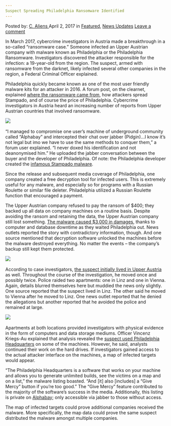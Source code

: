 ```yaml
---
Suspect Spreading Philadelphia Ransomware Identified
---
```

<article class="post-listing post-18976 post type-post status-publish format-standard has-post-thumbnail hentry  tag-identified tag-philadelphia tag-ransomware tag-spreading tag-suspect">
    <div class="post-inner">
        <span>Posted by: <a href="https://www.deepdotweb.com/author/caliens/" title="">C. Aliens </a></span>
    <span>April 2, 2017</span>
    <span>in <a href="https://www.deepdotweb.com/category/deepdot-news/" rel="category tag">Featured</a>, <a href="https://www.deepdotweb.com/category/news-updates/" rel="category tag">News Updates</a></span>
    <span><a href="https://www.deepdotweb.com/2017/04/02/suspect-spreading-philadelphia-ransomware-identified/#respond">Leave a comment</a></span>
    </p>
    <div class="clear"></div>
    <div class="entry">
    <p>In March 2017, cybercrime investigators in Austria made a breakthrough in a so-called “ransomware case.” Someone infected an Upper Austrian company with malware known as Philadelphia or the Philadelphia Ransomware. Investigators discovered the attacker responsible for the infection: a 19-year-old from the region. The suspect, armed with ransomware from the darknet, likely infected several other companies in the region, a Federal Criminal Officer explained.</p>
    <p>Philadelphia quickly became known as one of the most user friendly malware kits for an attacker in 2016. A forum post, on the clearnet, explained <a href="https://www.bleepingcomputer.com/forums/t/626035/philapdelphia-new-ransomware-from-developer-of-stampado/">where the ransomware came from</a>, how attackers spread Stampado, and of course the price of Philadelphia. Cybercrime investigators in Austria heard an increasing number of reports from Upper Austrian countries that involved ransomware.</p>
    <p><img class="wp-image-18977 aligncenter" src="/imgs/2017/03/word-image-28.jpeg" srcset="/imgs/2017/03/word-image-28.jpeg 853w, /imgs/2017/03/word-image-28-300x204.jpeg 300w" sizes="(max-width: 853px) 100vw, 853px" /></p>
    <p>“I managed to compromise one user&#8217;s machine of underground community called &#8220;Alphabay&#8221; and intercepted their chat over jabber (Pidgin)&#8230;I know it&#8217;s not legal but imo we have to use the same methods to conquer them,” a forum user explained. “I never doxed his identification and not deanonymised him.” He uploaded the jabber conversation between the buyer and the developer of Philadelphia. Of note: the Philadelphia developer created the <a href="https://www.deepdotweb.com/2016/07/22/fud-ransomware-selling-on-darknet-markets-for-39/">infamous Stampado malware</a>.</p>
    <p>Since the release and subsequent media coverage of Philadelphia, one company created a free decryption tool for infected users. This is extremely useful for any malware, and especially so for programs with a Russian Roulette or similar file deleter. Philadelphia utilized a Russian Roulette function that encouraged a payment.</p>
    <p>The Upper Austrian company refused to pay the ransom of $400; they backed up all data on company machines on a routine basis. Despite avoiding the ransom and retaining the data, the Upper Austrian company still lost something. <a href="http://diepresse.com/home/techscience/internet/5184844/19Jaehriger-soll-Firma-mit-Ransomware-erpresst-haben?from=rss">The malware caused $3,000 in damages</a>, thanks to computer and database downtime as they waited Philadelphia out. News outlets reported the story with contradictory information, though. And one source mentioned that decryption software unlocked the machines before the malware destroyed everything. No matter the events – the company&#8217;s backup still kept them protected.</p>
    <p><img class="wp-image-18978 aligncenter" src="/imgs/2017/03/word-image-71.png" srcset="/imgs/2017/03/word-image-71.png 711w, /imgs/2017/03/word-image-71-300x160.png 300w" sizes="(max-width: 711px) 100vw, 711px" /></p>
    <p>According to case investigators, <a href="http://www.nachrichten.at/oberoesterreich/19-jaehriger-Linzer-erpresste-Firma-mit-Schadsoftware;art4,2513352">the suspect initially lived in Upper Austria</a> as well. Throughout the course of the investigation, he moved once and possibly twice. Police raided two apartments: one in Linz and one in Vienna. Again, details blurred themselves here but muddied the news only slightly. One source reported that the suspect lived in Linz. The other said he moved to Vienna after he moved to Linz. One news outlet reported that he denied the allegations but another reported that he avoided the police and remained at large.</p>
    <p><img class="wp-image-18979 aligncenter" src="/imgs/2017/03/word-image-72.png" srcset="/imgs/2017/03/word-image-72.png 1125w, /imgs/2017/03/word-image-72-300x169.png 300w, /imgs/2017/03/word-image-72-1024x576.png 1024w" sizes="(max-width: 1125px) 100vw, 1125px" /></p>
    <p>Apartments at both locations provided investigators with physical evidence in the form of computers and data storage mediums. Officer Vincenz Kriegs-Au explained that analysis revealed the <a href="https://www.deepdotweb.com/tag/cyber/">suspect used Philadelphia Headquarters</a> on some of the machines. However, he said, analysts continued their work on the hard drives. If investigators gained access to the actual attacker interface on the machines, a map of infected targets would appear.</p>
    <p>“The Philadelphia Headquarters is a software that works on your machine and allows you to generate unlimited builds, see the victims on a map and on a list,” the malware listing boasted. “And [it] also [includes] a &#8220;Give Mercy&#8221; button if you&#8217;re too good.” The “Give Mercy” feature contributed to the majority of the software&#8217;s success in the media. Additionally, this listing is private on <a href="http://www.deepdotweb.com/marketplace-directory/listing/alphabay/">Alphabay</a>; only accessible via jabber to those without access.</p>
    <p>The map of infected targets could prove additional companies received the malware. More specifically, the map data could prove the same suspect distributed the malware amongst multiple companies.</p>
    </div>
    <span style="display:none"><a href="https://www.deepdotweb.com/tag/identified/" rel="tag">identified</a> <a href="https://www.deepdotweb.com/tag/philadelphia/" rel="tag">philadelphia</a> <a href="https://www.deepdotweb.com/tag/ransomware/" rel="tag">ransomware</a> <a href="https://www.deepdotweb.com/tag/spreading/" rel="tag">spreading</a> <a href="https://www.deepdotweb.com/tag/suspect/" rel="tag">suspect</a></span> <span style="display:none" class="updated">2017-04-02</span>
    <div style="display:none" class="vcard author" itemprop="author" itemscope itemtype="http://schema.org/Person"><strong class="fn" itemprop="name"><a href="https://www.deepdotweb.com/author/caliens/" title="Posts by C. Aliens" rel="author">C. Aliens</a></strong></div>
    </div>
</article>

